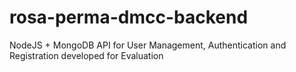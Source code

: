 # rosa-perma-dmcc-backend

NodeJS + MongoDB API for User Management, Authentication and Registration developed for Evaluation

